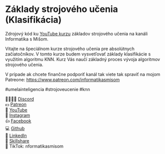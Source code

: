 # Základy strojového učenia (Klasifikácia)
Zdrojový kód ku [YouTube kurzu](https://youtu.be/XbcvFt75XE0) základov strojového učenia na kanáli Informatika s Mišom. 

Vitajte na špeciálnom kurze strojového učenia pre absolútnych začiatočníkov. V tomto kurze budem vysvetľovať základy klasifikácie s využitím algoritmu KNN. Kurz Vás naučí základný proces vývoja algoritmov strojového učenia.

V prípade ak chcete finančne podporiť kanál tak viete tak spraviť na mojom Patreone: https://www.patreon.com/informatikasmisom 

#umelainteligencia #strojoveucenie #knn

👨‍👩‍👧‍👦 [Discord](https://discord.gg/VUNbPvnSrh)</br>
💵 [Patreon](https://www.patreon.com/informatikasmisom)</br>
🎥 [YouTube](https://www.youtube.com/c/InformatikasMišom)</br>
📸 [Instagram](https://www.instagram.com/informatikasmisom)</br>
👍 [Facebook](https://www.facebook.com/InformatikaSMisom)</br>
💻 [Github](https://github.com/misohu)</br>
🤵 [LinkedIn](https://linkedin.com/in/michal-hucko)</br>
🏫 [Skillshare](https://www.skillshare.com/r/profile/Michal-Hucko/680547770)</br>
🤪 TikTok: nformatikasmisom
